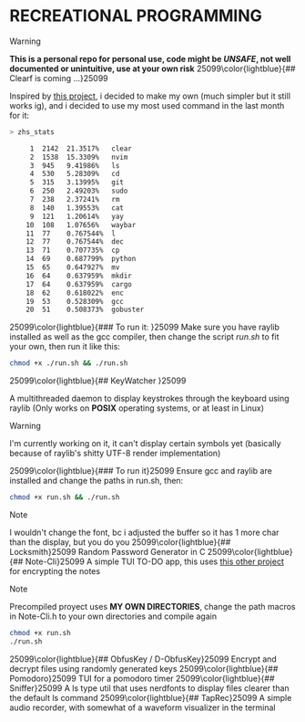 # RECREATIONAL PROGRAMMING
> [!Warning]
**This is a personal repo for personal use, code might be *UNSAFE*, not well documented or unintuitive, use at your own risk**
25099\color{lightblue}{## Clearf is coming ...}25099

Inspired by [this project](https://github.com/tsoding/voidf), i decided to make my own (much simpler but it still works ig), and i decided to use my most used command in the last month for it: 

```bash
> zhs_stats

     1  2142  21.3517%   clear
     2  1538  15.3309%   nvim
     3  945   9.41986%   ls
     4  530   5.28309%   cd
     5  315   3.13995%   git
     6  250   2.49203%   sudo
     7  238   2.37241%   rm
     8  140   1.39553%   cat
     9  121   1.20614%   yay
    10  108   1.07656%   waybar
    11  77    0.767544%  l
    12  77    0.767544%  dec
    13  71    0.707735%  cp
    14  69    0.687799%  python
    15  65    0.647927%  mv
    16  64    0.637959%  mkdir
    17  64    0.637959%  cargo
    18  62    0.618022%  enc
    19  53    0.528309%  gcc
    20  51    0.508373%  gobuster
```
25099\color{lightblue}{### To run it: }25099
Make sure you have raylib installed as well as the gcc compiler, then change the script _run.sh_ to fit your own, then run it like this: 
```bash
chmod +x ./run.sh && ./run.sh
```
25099\color{lightblue}{## KeyWatcher }25099

A multithreaded daemon to display keystrokes through the keyboard using raylib (Only works on **POSIX** operating systems, or at least in Linux)

> [!Warning]
I'm currently working on it, it can't display certain symbols yet (basically because of raylib's shitty UTF-8 render implementation)

25099\color{lightblue}{### To run it}25099
Ensure gcc and raylib are installed and change the paths in run.sh, then: 
```bash 
chmod +x run.sh && ./run.sh
```
> [!Note] 
I wouldn't change the font, bc i adjusted the buffer so it has 1 more char than the display, but you do you
25099\color{lightblue}{## Locksmith}25099
Random Password Generator in C 
25099\color{lightblue}{## Note-Cli}25099
A simple TUI TO-DO app, this uses [this other project](https://github.com/lvzrr/Proyects/tree/main/ObfusKey) for encrypting the notes

> [!NOTE]
Precompiled proyect uses **MY OWN DIRECTORIES**, change the path macros in Note-Cli.h to your own directories and compile again

```bash
chmod +x run.sh
./run.sh
```


25099\color{lightblue}{## ObfusKey / D-ObfusKey}25099
Encrypt and decrypt files using randomly generated keys
25099\color{lightblue}{## Pomodoro}25099
TUI for a pomodoro timer 
25099\color{lightblue}{## Sniffer}25099
A ls type util that uses nerdfonts to display files clearer than the default ls command
25099\color{lightblue}{## TapRec}25099
A simple audio recorder, with somewhat of a waveform visualizer in the terminal
